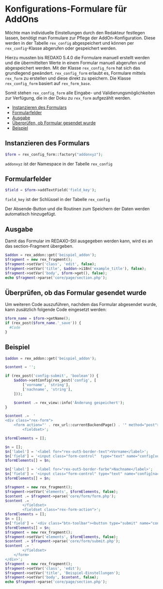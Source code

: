 
# Konfigurations-Formulare für AddOns

Möchte man individuelle Einstellungen durch den Redakteur festlegen lassen, benötigt man Formulare zur Pflege der AddOn-Konfiguration. Diese werden in der Tabelle `rex_config` abgespeichert und können per `rex_config`-Klasse abgerufen oder gespeichert werden. 

Hierzu mussten bis REDAXO 5.4.0 die Formulare manuell erstellt werden und die übermittelten Werte in einem Formular manuell abgerufen und abgespeichert werden. Mit der Klasse `rex_config_form` hat sich das grundlegend geeändert. `rex_config_form` erlaubt es, Formulare mittels `rex_form` zu erstellen und diese direkt zu speichern. Die Klasse `rex_config_form` basiert auf `rex_form_base`.

Somit stehen `rex_config_form` alle Eingabe- und Validierungsmöglichkeiten zur Verfügung, die in der Doku zu `rex_form` aufgezählt werden.

* [Instanzieren des Formulars](#Instanz)
* [Formularfelder](#felder)
* [Ausgabe](#ausgabe)
* [Überprüfen, ob Formular gesendet wurde](#versendet)
* [Beispiel](#beispiel)


<a name="Instanz"></a>
## Instanzieren des Formulars

```php
$form = rex_config_form::factory("addonxyz");
```

`addonxyz` ist der Namespace in der Tabelle `rex_config`

<a name="felder"></a>
## Formularfelder
```php
$field = $form->addTextField('field_key');
```

`field_key` ist der Schlüssel in der Tabelle `rex_config`

Der Absende-Button und die Routinen zum Speichern der Daten werden automatisch hinzugefügt. 

<a name="ausgabe"></a>
## Ausgabe
Damit das Formular im REDAXO-Stil ausgegeben werden kann, wird es an das section-Fragment übergeben. 

```php
$addon = rex_addon::get('beispiel_addon');
$fragment = new rex_fragment();
$fragment->setVar('class', 'edit', false);
$fragment->setVar('title', $addon->i18n('example_title'), false);
$fragment->setVar('body', $form->get(), false);
echo $fragment->parse('core/page/section.php');
```

<a name="versendet"></a>
## Überprüfen, ob das Formular gesendet wurde 

Um weiteren Code auszuführen, nachdem das Formular abgesendet wurde, kann zusätzlich folgende Code eingesetzt werden:
```php
$form_name = $form->getName();
if (rex_post($form_name.'_save')) {
  #Code
}
```

<a name="beispiel"></a>
## Beispiel

```php
$addon = rex_addon::get('beispiel_addon');

$content = '';

if (rex_post('config-submit', 'boolean')) {
    $addon->setConfig(rex_post('config', [
        ['vorname', 'string'],
        ['nachname', 'string'],
    ]));

    $content .= rex_view::info('Änderung gespeichert');
}

$content .=  '
<div class="rex-form">
    <form action="' . rex_url::currentBackendPage() . '" method="post">
        <fieldset>';

$formElements = [];

$n = [];
$n['label'] = '<label for="rex-out5-border-text">Vorname</label>';
$n['field'] = '<input class="form-control"  type="text" name="config[vorname]" value="' . $addon->getConfig('vorname') . '"/>';
$formElements[] = $n;

$n['label'] = '<label for="rex-out5-border-farbe">Nachname</label>';
$n['field'] = '<input class="form-control" type="text" name="config[nachname]" value="' . $addon->getConfig('nachname'). '"/>';
$formElements[] = $n;

$fragment = new rex_fragment();
$fragment->setVar('elements', $formElements, false);
$content .= $fragment->parse('core/form/form.php');
$content .= '
        </fieldset>
        <fieldset class="rex-form-action">';
$formElements = [];
$n = [];
$n['field'] = '<div class="btn-toolbar"><button type="submit" name="config-submit" class="btn btn-save rex-form-aligned" value="1">Einstellungen speichern</button></div>';
$formElements[] = $n;
$fragment = new rex_fragment();
$fragment->setVar('elements', $formElements, false);
$content .= $fragment->parse('core/form/submit.php');
$content .= '
        </fieldset>
    </form>
</div>';
$fragment = new rex_fragment();
$fragment->setVar('class', 'edit');
$fragment->setVar('title', 'Beispiel-Einstellungen');
$fragment->setVar('body', $content, false);
echo $fragment->parse('core/page/section.php');
```

